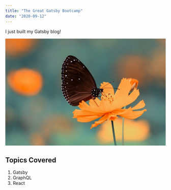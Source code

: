 ```yaml
---
title: "The Great Gatsby Bootcamp"
date: "2020-09-12"
---
```


I just built my Gatsby blog! 

![Flower](./flower.jpeg)

## Topics Covered 
1. Gatsby
2. GraphQL
3. React